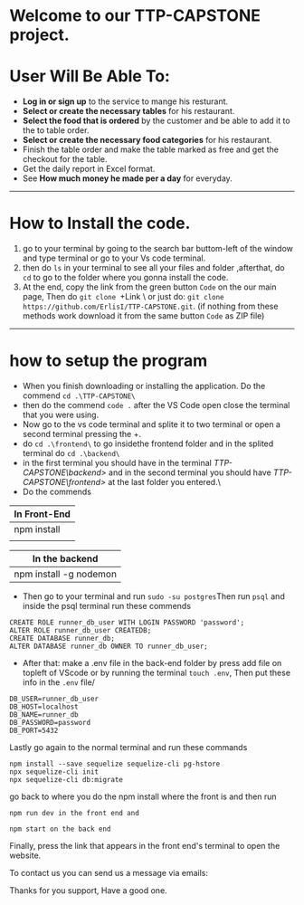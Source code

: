 # Welcome to our TTP-CAPSTONE project.

# User Will Be Able To:
-  **Log in or sign up** to the service to mange his resturant.
- **Select or create the necessary tables** for his restaurant.
- **Select the food that is ordered** by the customer and be able to add it to the to table order.
- **Select or create the necessary food categories** for his restaurant.
- Finish the table order and make the table marked as free and get the checkout for the table.
- Get the daily report in Excel format.
- See **How much money he made per a day** for everyday.
***
# How to Install the code.
1. go to your terminal by going to the search bar buttom-left of the window and type terminal or go to your Vs code terminal.
2. then do `ls` in your terminal to see all your files and folder ,afterthat, do `cd` to go to the folder where you gonna install the code. 
3. At the end, copy the link from the green button `Code` on the our main page, Then do `git clone `+Link \ or just do: ```git clone https://github.com/ErlisI/TTP-CAPSTONE.git```. (if nothing from these methods work download it from the same button `Code` as ZIP file) 
***
# how to setup the program
- When you finish downloading or installing the application. Do the commend ```cd .\TTP-CAPSTONE\```
- then do the commend `code .` after the VS Code open close the terminal that you were using.
- Now go to the vs code terminal and splite it to two terminal or open a second terminal pressing the +. 
- do ```cd .\frontend\``` to go insidethe frontend folder and in the splited terminal do ```cd .\backend\```
- in the first terminal you should have in the terminal *TTP-CAPSTONE\backend>* and in the second terminal you should have *TTP-CAPSTONE\frontend>* at the last folder you entered.\
- Do the commends

|In Front-End |
| -------- | 
|npm install|
| |  

|In the backend|
| ------   |
|npm install -g nodemon|
- Then go to your terminal and run 
`sudo -su postgres`Then run `psql` and inside the psql terminal run these commends 
```
CREATE ROLE runner_db_user WITH LOGIN PASSWORD 'password';
ALTER ROLE runner_db_user CREATEDB;
CREATE DATABASE runner_db;
ALTER DATABASE runner_db OWNER TO runner_db_user;
```
- After that: make a .env file in the back-end folder by press add file on topleft of VScode or by running the terminal `touch .env`, Then put these
info in the `.env` file/
```
DB_USER=runner_db_user
DB_HOST=localhost
DB_NAME=runner_db
DB_PASSWORD=password
DB_PORT=5432
```
Lastly go again to the normal terminal and run these commands
```
npm install --save sequelize sequelize-cli pg-hstore
npx sequelize-cli init
npx sequelize-cli db:migrate
```
go back to where you do the npm install where the front is and then  run
```
npm run dev in the front end and

npm start on the back end
``` 
Finally, press the link that appears in the front end's terminal to open the website.

To contact us you can send us a message via emails:

Thanks for you support, Have a good one.

